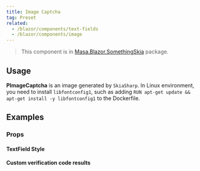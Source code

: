 ```yaml
---
title: Image Captcha
tag: Preset
related:
  - /blazor/components/text-fields
  - /blazor/components/image
---
```


> This component is in [Masa.Blazor.SomethingSkia](https://www.nuget.org/packages/Masa.Blazor.SomethingSkia) package.

## Usage

**PImageCaptcha** is an image generated by `SkiaSharp`. In Linux environment, you need to install `libfontconfig1`, such as adding `RUN apt-get update && apt-get install -y libfontconfig1` to the Dockerfile.

<masa-example file="Examples.components.image_captcha.Usage"></masa-example>

## Examples

### Props

#### TextField Style

<masa-example file="Examples.components.image_captcha.TextFieldStyle"></masa-example>

#### Custom verification code results

<masa-example file="Examples.components.image_captcha.VerifyCode"></masa-example>

